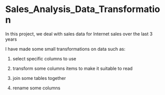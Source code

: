 # Sales_Analysis_Data_Transformation

In this project, we deal with sales data for Internet sales over the last 3 years

I have made some small transformations on data such as:

1) select specific columns to use

2) transform some columns items to make it suitable to read

3) join some tables together

4) rename some columns
